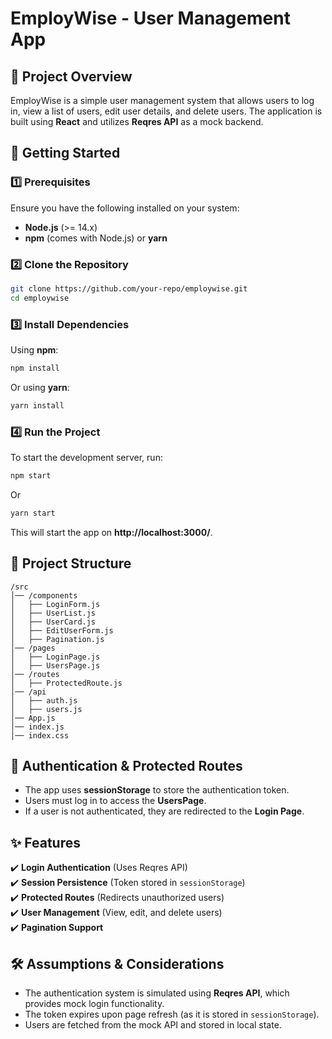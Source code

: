 # EmployWise - User Management App

## 📌 Project Overview
EmployWise is a simple user management system that allows users to log in, view a list of users, edit user details, and delete users. The application is built using **React** and utilizes **Reqres API** as a mock backend.

## 🚀 Getting Started

### 1️⃣ Prerequisites
Ensure you have the following installed on your system:
- **Node.js** (>= 14.x)
- **npm** (comes with Node.js) or **yarn**

### 2️⃣ Clone the Repository
```sh
git clone https://github.com/your-repo/employwise.git
cd employwise
```

### 3️⃣ Install Dependencies
Using **npm**:
```sh
npm install
```
Or using **yarn**:
```sh
yarn install
```

### 4️⃣ Run the Project
To start the development server, run:
```sh
npm start
```
Or
```sh
yarn start
```
This will start the app on **http://localhost:3000/**.

## 📂 Project Structure
```
/src
│── /components
│   ├── LoginForm.js
│   ├── UserList.js
│   ├── UserCard.js
│   ├── EditUserForm.js
│   ├── Pagination.js
│── /pages
│   ├── LoginPage.js
│   ├── UsersPage.js
│── /routes
│   ├── ProtectedRoute.js
│── /api
│   ├── auth.js
│   ├── users.js
│── App.js
│── index.js
│── index.css
```

## 🔑 Authentication & Protected Routes
- The app uses **sessionStorage** to store the authentication token.
- Users must log in to access the **UsersPage**.
- If a user is not authenticated, they are redirected to the **Login Page**.

## ✨ Features
✔️ **Login Authentication** (Uses Reqres API)  
✔️ **Session Persistence** (Token stored in `sessionStorage`)  
✔️ **Protected Routes** (Redirects unauthorized users)  
✔️ **User Management** (View, edit, and delete users)  
✔️ **Pagination Support**  

## 🛠 Assumptions & Considerations
- The authentication system is simulated using **Reqres API**, which provides mock login functionality.
- The token expires upon page refresh (as it is stored in `sessionStorage`).
- Users are fetched from the mock API and stored in local state.


